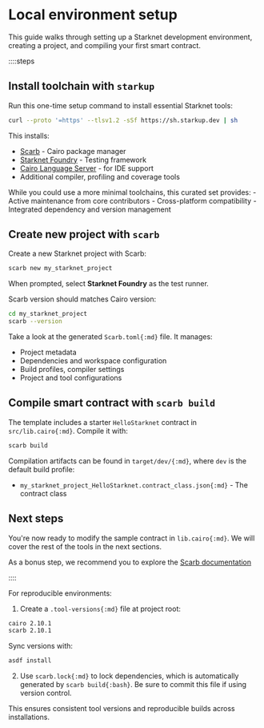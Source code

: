 # Local environment setup

This guide walks through setting up a Starknet development environment, creating a project, and compiling your first smart contract.

::::steps

## Install toolchain with `starkup`

Run this one-time setup command to install essential Starknet tools:

```bash [Terminal]
curl --proto '=https' --tlsv1.2 -sSf https://sh.starkup.dev | sh
```

This installs:
- [Scarb](https://docs.swmansion.com/scarb/docs.html) - Cairo package manager
- [Starknet Foundry](https://foundry-rs.github.io/starknet-foundry/) - Testing framework
- [Cairo Language Server](https://github.com/software-mansion/cairols) - for IDE support
- Additional compiler, profiling and coverage tools

<Note>
While you could use a more minimal toolchains, this curated set provides:
- Active maintenance from core contributors
- Cross-platform compatibility
- Integrated dependency and version management
</Note>

## Create new project with `scarb`

Create a new Starknet project with Scarb:

```bash [Terminal]
scarb new my_starknet_project
```

When prompted, select **Starknet Foundry** as the test runner.

Scarb version should matches Cairo version:

```bash [Terminal]
cd my_starknet_project
scarb --version
```

Take a look at the generated `Scarb.toml{:md}` file. It manages:
- Project metadata
- Dependencies and workspace configuration
- Build profiles, compiler settings
- Project and tool configurations

## Compile smart contract with `scarb build`

The template includes a starter `HelloStarknet` contract in `src/lib.cairo{:md}`. Compile it with:

```bash [Terminal]
scarb build
```

Compilation artifacts can be found in `target/dev/{:md}`, where `dev` is the default build profile:
- `my_starknet_project_HelloStarknet.contract_class.json{:md}` - The contract class

## Next steps

You're now ready to modify the sample contract in `lib.cairo{:md}`.
We will cover the rest of the tools in the next sections.

As a bonus step, we recommend you to explore the [Scarb documentation](https://docs.swmansion.com/scarb/docs.html)

::::

<Info>
For reproducible environments:

1. Create a `.tool-versions{:md}` file at project root:

```md [.tool-versions]
cairo 2.10.1
scarb 2.10.1
```

Sync versions with:
```bash [Terminal]
asdf install
```

2. Use `scarb.lock{:md}` to lock dependencies, which is automatically generated by `scarb build{:bash}`.
Be sure to commit this file if using version control.

This ensures consistent tool versions and reproducible builds across installations.
</Info>
